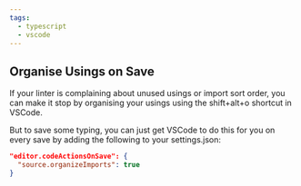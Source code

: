 ```yaml
---
tags:
  - typescript
  - vscode
---
```


## Organise Usings on Save

If your linter is complaining about unused usings or import sort order, you can make it stop by organising your usings using the shift+alt+o shortcut in VSCode.

But to save some typing, you can just get VSCode to do this for you on every save by adding the following to your settings.json:

```json
"editor.codeActionsOnSave": {
  "source.organizeImports": true
}
```
